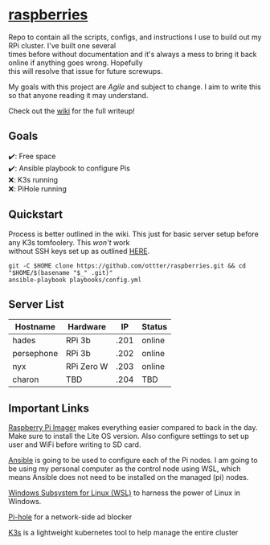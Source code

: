 # [raspberries](https://github.com/ottter/raspberries/wiki)

Repo to contain all the scripts, configs, and instructions I use to build out my RPi cluster. I've built one several \
times before without documentation and it's always a mess to bring it back online if anything goes wrong. Hopefully \
this will resolve that issue for future screwups.

My goals with this project are *Agile* and subject to change. I aim to write this so that anyone reading it may understand.

Check out the [wiki](https://github.com/ottter/raspberries/wiki) for the full writeup!

## Goals

✔️: Free space\
✔️: Ansible playbook to configure Pis\
❌: K3s running\
❌: PiHole running

## Quickstart

Process is better outlined in the wiki. This just for basic server setup before any K3s tomfoolery. This *won't* work \
without SSH keys set up as outlined [HERE](https://github.com/ottter/raspberries/wiki#configuring-ssh-for-ansible).

```console
git -C $HOME clone https://github.com/ottter/raspberries.git && cd "$HOME/$(basename "$_" .git)"
ansible-playbook playbooks/config.yml
```

## Server List

| Hostname   |  Hardware  |  IP  |  Status   |
|------------|------------|------|-----------|
| hades      | RPi 3b     | .201 | online    |
| persephone | RPi 3b     | .202 | online    |
| nyx        | RPi Zero W | .203 | online    |
| charon     | TBD        | .204 | TBD       |

## Important Links

[Raspberry Pi Imager](https://www.raspberrypi.com/software/) makes everything easier compared to back in the day.
 Make sure to install the Lite OS version. Also configure settings to set up user and WiFi before writing to SD card.

[Ansible](https://docs.ansible.com/ansible/latest/installation_guide/intro_installation.html) is going to be used to
 configure each of the Pi nodes. I am going to be using my personal computer as the control node using WSL, which means
 Ansible does not need to be installed on the managed (pi) nodes.

[Windows Subsystem for Linux (WSL)](https://learn.microsoft.com/en-us/windows/wsl/install) to harness the power of Linux
 in Windows.

 [Pi-hole](https://pi-hole.net/) for a network-side ad blocker

 [K3s](https://k3s.io/) is a lightweight kubernetes tool to help manage the entire cluster
